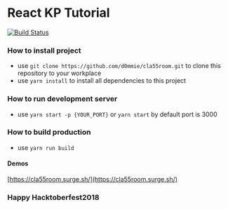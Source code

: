 # React KP Tutorial

[![Build Status](https://travis-ci.org/d0mmie/cla55room.svg?branch=master)](https://travis-ci.org/d0mmie/cla55room)

### How to install project
  - use  `git clone https://github.com/d0mmie/cla55room.git` to clone this repository to your workplace
  - use `yarn install` to install all dependencies to this project

### How to run development server
  - use `yarn start -p {YOUR_PORT}` or `yarn start` by default port is 3000

### How to build production
 - use `yarn run build`

#### Demos
  [https://cla55room.surge.sh/](https://cla55room.surge.sh/)
 
### Happy Hacktoberfest2018
